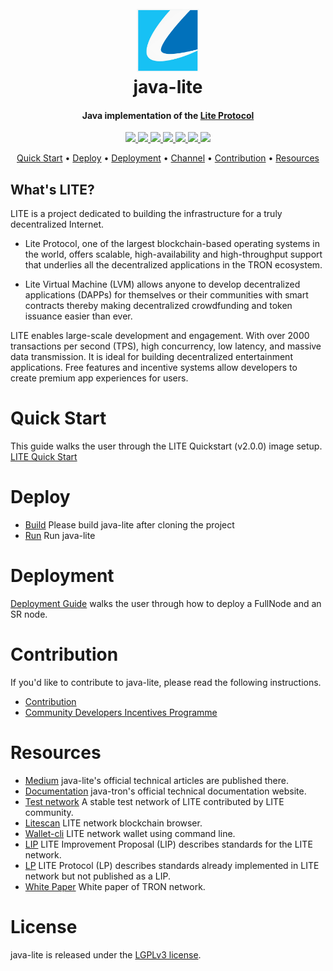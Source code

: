 <h1 align="center">
  <br>
  <img width=20% src="https://github.com/liteprotocol/documentation/raw/master/images/LTX/ltx.png">
  <br>
  java-lite
  <br>
</h1>

<h4 align="center">
  Java implementation of the <a href="https://lite.llc">Lite Protocol</a>
</h4>


<p align="center">
  <a href="https://gitter.im/tronprotocol/allcoredev">
    <img src="https://camo.githubusercontent.com/da2edb525cde1455a622c58c0effc3a90b9a181c/68747470733a2f2f6261646765732e6769747465722e696d2f4a6f696e253230436861742e737667">
  </a>

  <a href="https://travis-ci.org/liteprotocol/java-lite">
    <img src="https://travis-ci.org/liteprotocol/java-lite.svg?branch=develop">
  </a>

  <a href="https://codecov.io/gh/liteprotocol/java-lite">
    <img src="https://codecov.io/gh/liteprotocol/java-lite/branch/develop/graph/badge.svg" />
  </a>

  <a href="https://github.com/liteprotocol/java-lite/issues">
    <img src="https://img.shields.io/github/issues/liteprotocol/java-lite.svg">
  </a>

  <a href="https://github.com/liteprotocol/java-lite/pulls">
    <img src="https://img.shields.io/github/issues-pr/liteprotocol/java-lite.svg">
  </a>

  <a href="https://github.com/liteprotocol/java-lite/graphs/contributors">
    <img src="https://img.shields.io/github/contributors/liteprotocol/java-lite.svg">
  </a>

  <a href="LICENSE">
    <img src="https://img.shields.io/github/license/liteprotocol/java-lite.svg">
  </a>
</p>

<p align="center">
  <a href="#quick-start">Quick Start</a> •
  <a href="#deploy">Deploy</a> •
  <a href="#Deployment">Deployment</a> •
  <a href="#Channel">Channel</a> •
  <a href="#Contribution">Contribution</a> •
  <a href="#Resources">Resources</a>
</p>

## What's LITE?

LITE is a project dedicated to building the infrastructure for a truly decentralized Internet.

* Lite Protocol, one of the largest blockchain-based operating systems in the world, offers scalable, high-availability and high-throughput support that underlies all the decentralized applications in the TRON ecosystem.

* Lite Virtual Machine (LVM) allows anyone to develop decentralized applications (DAPPs) for themselves or their communities with smart contracts thereby making decentralized crowdfunding and token issuance easier than ever.

LITE enables large-scale development and engagement. With over 2000 transactions per second (TPS), high concurrency, low latency, and massive data transmission. It is ideal for building decentralized entertainment applications. Free features and incentive systems allow developers to create premium app experiences for users.

# Quick Start
This guide walks the user through the LITE Quickstart (v2.0.0) image setup.
[LITE Quick Start](./quickstart.md)

# Deploy
* [Build](./build.md) Please build java-lite after cloning the project
* [Run](./run.md) Run java-lite

# Deployment
[Deployment Guide](https://liteprotocol.github.io/documentation-en/developers/deployment/)
 walks the user through how to deploy a FullNode and an SR node.

# Contribution
If you'd like to contribute to java-lite, please read the following instructions.

- [Contribution](./CONTRIBUTING.md)
- [Community Developers Incentives Programme](./CONTRIBUTING.md#community-developers-incentives-programme)

# Resources
* [Medium](https://medium.com/@litellc) java-lite's official technical articles are published there.
* [Documentation](https://liteprotocol.github.io/documentation-en/introduction/) java-tron's official technical documentation website.
* [Test network](http://test.lite.llc) A stable test network of LITE contributed by LITE community.
* [Litescan](https://litescan.org/#/) LITE network blockchain browser.
* [Wallet-cli](https://github.com/liteprotocol/wallet-cli) LITE network wallet using command line.
* [LIP](https://github.com/liteprotocol/lips) LITE Improvement Proposal (LIP) describes standards for the LITE network.
* [LP](https://github.com/liteprotocol/lips/tree/master/lp) LITE Protocol (LP) describes standards already implemented in LITE network but not published as a LIP.
* [White Paper](https://lite.llc/resources?lng=&name=1) White paper of TRON network.

# License
java-lite is released under the [LGPLv3 license](https://github.com/liteprotocol/java-lite/blob/master/LICENSE).
